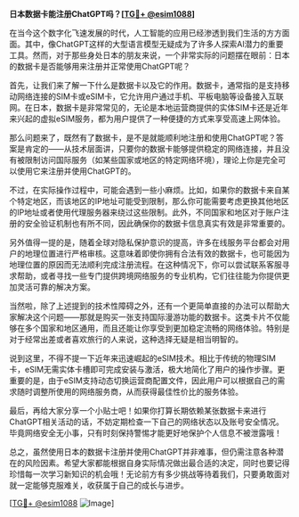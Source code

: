 **日本数据卡能注册ChatGPT吗？[[TG💪+ @esim1088](https://t.me/s/esim1088)]**

在当今这个数字化飞速发展的时代，人工智能的应用已经渗透到我们生活的方方面面。其中，像ChatGPT这样的大型语言模型无疑成为了许多人探索AI潜力的重要工具。然而，对于那些身处日本的朋友来说，一个非常实际的问题摆在眼前：日本的数据卡是否能够用来注册并正常使用ChatGPT呢？

首先，让我们来了解一下什么是数据卡以及它的作用。数据卡，通常指的是支持移动网络连接的SIM卡或eSIM卡，它允许用户通过手机、平板电脑等设备接入互联网。在日本，数据卡是非常常见的，无论是本地运营商提供的实体SIM卡还是近年来兴起的虚拟eSIM服务，都为用户提供了一种便捷的方式来享受高速上网体验。

那么问题来了，既然有了数据卡，是不是就能顺利地注册和使用ChatGPT呢？答案是肯定的——从技术层面讲，只要你的数据卡能够提供稳定的网络连接，并且没有被限制访问国际服务（如某些国家或地区的特定网络环境），理论上你是完全可以使用它来注册并使用ChatGPT的。

不过，在实际操作过程中，可能会遇到一些小麻烦。比如，如果你的数据卡来自某个特定地区，而该地区的IP地址可能受到限制，那么你可能需要考虑更换其他地区的IP地址或者使用代理服务器来绕过这些限制。此外，不同国家和地区对于账户注册的安全验证机制也有所不同，因此确保你的数据卡信息真实有效是非常重要的。

另外值得一提的是，随着全球对隐私保护意识的提高，许多在线服务平台都会对用户的地理位置进行严格审核。这意味着即使你拥有合法有效的数据卡，也可能因为地理位置的原因而无法顺利完成注册流程。在这种情况下，你可以尝试联系客服寻求帮助，或者寻找一些专门提供跨境网络服务的专业机构，它们往往能为你提供更加灵活可靠的解决方案。

当然啦，除了上述提到的技术性障碍之外，还有一个更简单直接的办法可以帮助大家解决这个问题——那就是购买一张支持国际漫游功能的数据卡。这类卡片不仅能够在多个国家和地区通用，而且还能让你享受到更加稳定流畅的网络体验。特别是对于经常出差或者喜欢旅行的人来说，这种选择无疑是相当明智的。

说到这里，不得不提一下近年来迅速崛起的eSIM技术。相比于传统的物理SIM卡，eSIM无需实体卡槽即可完成安装与激活，极大地简化了用户的操作步骤。更重要的是，由于eSIM支持动态切换运营商配置文件，因此用户可以根据自己的需求随时调整所使用的网络服务商，从而获得最佳性价比的服务体验。

最后，再给大家分享一个小贴士吧！如果你打算长期依赖某张数据卡来进行ChatGPT相关活动的话，不妨定期检查一下自己的网络状态以及账号安全情况。毕竟网络安全无小事，只有时刻保持警惕才能更好地保护个人信息不被泄露哦！

总之，虽然使用日本的数据卡注册并使用ChatGPT并非难事，但仍需注意各种潜在的风险因素。希望大家都能根据自身实际情况做出最合适的决定，同时也要记得珍惜每一次学习新知识的机会哦！无论前方有多少挑战等待着我们，只要勇敢面对就一定能够克服难关，收获属于自己的成长与进步。

[[TG💪+ @esim1088](https://t.me/s/esim1088) ![Image](https://i.postimg.cc/4NQfJmqS/Snipaste-2025-05-13-00-14-12.png)]